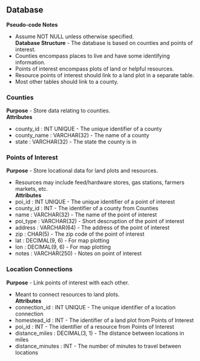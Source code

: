 ## Database  
**Pseudo-code Notes**  
- Assume NOT NULL unless otherwise specified.  
**Database Structure** - The database is based on counties and points of interest.  
- Counties encompass places to live and have some identifying information.  
- Points of interest encompass plots of land or helpful resources.  
- Resource points of interest should link to a land plot in a separate table.  
- Most other tables should link to a county.  
### Counties  
**Purpose** - Store data relating to counties.  
**Attributes**  
- county_id          : INT UNIQUE          - The unique identifier of a county  
- county_name        : VARCHAR(32)         - The name of a county  
- state              : VARCHAR(32)         - The state the county is in  
### Points of Interest  
**Purpose** - Store locational data for land plots and resources.  
- Resources may include feed/hardware stores, gas stations, farmers markets, etc.  
**Attributes**  
- poi_id             : INT UNIQUE          - The unique identifier of a point of interest  
- county_id          : INT                 - The identifier of a county from Counties  
- name               : VARCHAR(32)         - The name of the point of interest  
- poi_type           : VARCHAR(32)         - Short descruption of the point of interest  
- address            : VARCHAR(64)         - The address of the point of interest  
- zip                : CHAR(5)             - The zip code of the point of interest  
- lat                : DECIMAL(9, 6)       - For map plotting  
- lon                : DECIMAL(9, 6)       - For map plotting  
- notes              : VARCHAR(250)        - Notes on point of interest  
### Location Connections
**Purpose** - Link points of interest with each other.  
- Meant to connect resources to land plots.  
**Attributes**  
- connection_id      : INT UNIQUE          - The unique identifier of a location connection  
- homestead_id       : INT                 - The identifier of a land plot from Points of Interest  
- poi_id             : INT                 - The identifier of a resource from Points of Interest  
- distance_miles     : DECIMAL(3, 1)       - The distance between locations in miles  
- distance_minutes   : INT                 - The number of minutes to travel between locations  
